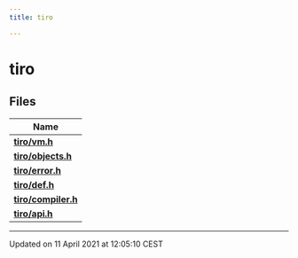 ```yaml
---
title: tiro

---
```


# tiro

## Files

| Name           |
| -------------- |
| **[tiro/vm.h](/docs/api/files/vm_8h#file-vm.h)**  |
| **[tiro/objects.h](/docs/api/files/objects_8h#file-objects.h)**  |
| **[tiro/error.h](/docs/api/files/error_8h#file-error.h)**  |
| **[tiro/def.h](/docs/api/files/def_8h#file-def.h)**  |
| **[tiro/compiler.h](/docs/api/files/compiler_8h#file-compiler.h)**  |
| **[tiro/api.h](/docs/api/files/api_8h#file-api.h)**  |






-------------------------------

Updated on 11 April 2021 at 12:05:10 CEST
